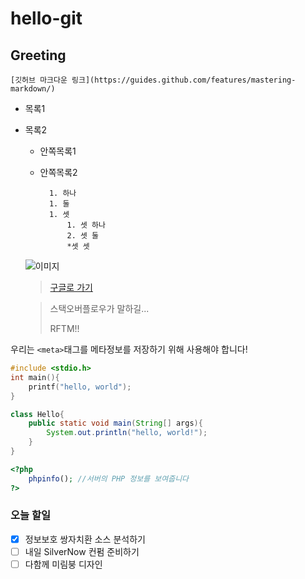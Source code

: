 # hello-git
## Greeting

	[깃허브 마크다운 링크](https://guides.github.com/features/mastering-markdown/)

  * 목록1
  * 목록2
    * 안쪽목록1
    * 안쪽목록2
		
			1. 하나
			1. 둘
			1. 셋
				1. 셋 하나
				2. 셋 둘
				*셋 셋
	
	![이미지](https://upload.wikimedia.org/wikipedia/en/thumb/5/53/Snoopy_Peanuts.png/200px-Snoopy_Peanuts.png)
	>[구글로 가기](https://www.google.com/)
	
	>스택오버플로우가 말하길...
	>
	>RFTM!!

우리는 `<meta>`태그를 메타정보를 저장하기 위해 사용해야 합니다!

```c
#include <stdio.h>
int main(){
	printf("hello, world");
}
```

```java
class Hello{
	public static void main(String[] args){
		System.out.println("hello, world!");
	}
}
```

```php
<?php
	phpinfo(); //서버의 PHP 정보를 보여줍니다
?>
```

### 오늘 할일
- [x] 정보보호 쌍자치환 소스 분석하기
- [ ] 내일 SilverNow 컨펌 준비하기
- [ ] 다함께 미림붕 디자인
